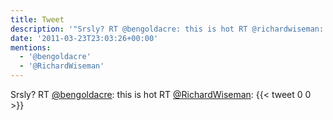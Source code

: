 ```yaml
---
title: Tweet
description: '"Srsly? RT @bengoldacre: this is hot RT @richardwiseman: "'
date: '2011-03-23T23:03:26+00:00'
mentions:
  - '@bengoldacre'
  - '@RichardWiseman'
---
```

Srsly? RT [@bengoldacre](https://twitter.com/@bengoldacre): this is hot RT [@RichardWiseman](https://twitter.com/@RichardWiseman): 
      {{< tweet 0 0 >}}
    
